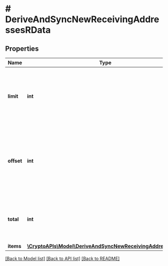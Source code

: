 # # DeriveAndSyncNewReceivingAddressesRData

## Properties

Name | Type | Description | Notes
------------ | ------------- | ------------- | -------------
**limit** | **int** | Defines how many items should be returned in the response per page basis. |
**offset** | **int** | The starting index of the response items, i.e. where the response should start listing the returned items. |
**total** | **int** | Defines the total number of items returned in the response. |
**items** | [**\CryptoAPIs\Model\DeriveAndSyncNewReceivingAddressesRI[]**](DeriveAndSyncNewReceivingAddressesRI.md) |  |

[[Back to Model list]](../../README.md#models) [[Back to API list]](../../README.md#endpoints) [[Back to README]](../../README.md)

